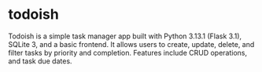 # todoish
Todoish is a simple task manager app built with Python 3.13.1 (Flask 3.1), SQLite 3, and a basic frontend. It allows users to create, update, delete, and filter tasks by priority and completion. Features include CRUD operations, and task due dates.
